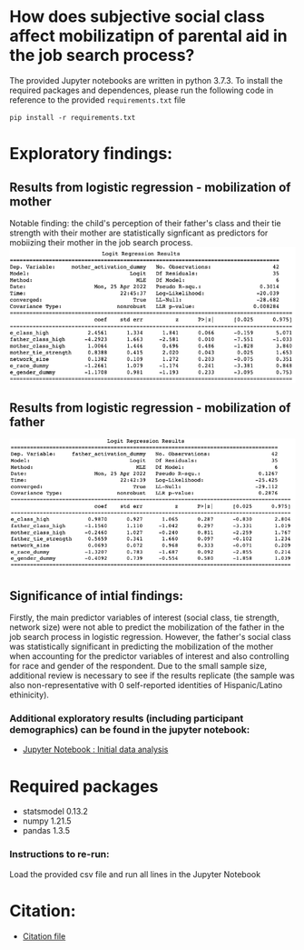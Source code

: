 # How does subjective social class affect mobilizatipn of parental aid in the job search process?

The provided Jupyter notebooks are written in python 3.7.3. To install the required packages and dependences, please run the following code in reference to the provided `requirements.txt` file

```
pip install -r requirements.txt
```

# Exploratory findings:
## Results from logistic regression - mobilization of mother
Notable finding: the child's perception of their father's class and their tie strength with their mother are statistically signficant as predictors for mobiizing their mother in the job search process.
![](mother_activation_results.png "Results: mobilization of mother's network")

## Results from logistic regression - mobilization of father
![](father_activation_results.png "Results: mobilization of father's network")

## Significance of intial findings:
Firstly, the main predictor variables of interest (social class, tie strength, network size) were not able to predict the mobilization of the father in the job search process in logistic regression. However, the father's social class was statistically significant in predicting the mobilization of the mother when accounting for the predictor variables of interest and also controlling for race and gender of the respondent. Due to the small sample size, additional review is necessary to see if the results replicate (the sample was also non-representative with 0 self-reported identities of Hispanic/Latino ethinicity).

### Additional exploratory results (including participant demographics) can be found in the jupyter notebook: 
- [Jupyter Notebook : Initial data analysis](https://github.com/macs30200-s22/replication-materials-helyap/blob/main/child_network_survey_analysis.ipynb)


# Required packages
* statsmodel 0.13.2
* numpy 1.21.5
* pandas 1.3.5

### Instructions to re-run:
Load the provided csv file and run all lines in the Jupyter Notebook

# Citation:
* [Citation file](https://github.com/macs30200-s22/replication-materials-helyap/blob/main/CITATION.cff)
